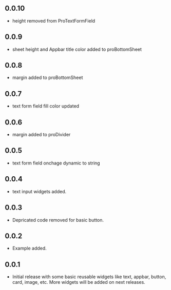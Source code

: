 ## 0.0.10

* height removed from ProTextFormField

## 0.0.9

* sheet height and Appbar title color added to proBottomSheet

## 0.0.8

* margin added to proBottomSheet

## 0.0.7

* text form field fill color updated

## 0.0.6

* margin added to proDivider

## 0.0.5

* text form field onchage dynamic to string

## 0.0.4

* text input widgets added.

## 0.0.3

* Depricated code removed for basic button.

## 0.0.2

* Example added.

## 0.0.1

* Initial release with some basic reusable widgets like text, appbar, button, card, image, etc. More widgets will be added on next releases.